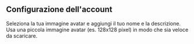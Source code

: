## Configurazione dell'account
Seleziona la tua immagine avatar e aggiungi il tuo nome e la descrizione. Usa una piccola immagine avatar (es. 128x128 pixel) in modo che sia veloce da scaricare.

